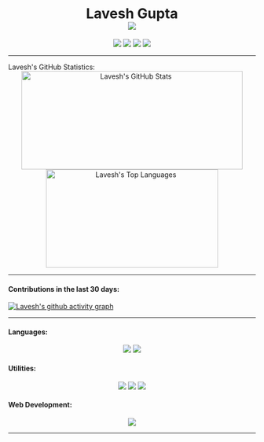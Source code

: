 <h1 align="center">
  Lavesh Gupta
  <!-- TYPING TEXT -->
  <br/>
  <img align="center" src="https://readme-typing-svg.herokuapp.com?font=Ubuntu&size=24&duration=3400&color=2DBA4E&center=true&vCenter=true&width=600&height=52&lines=Data+Science;Machine+Learning;Data+Structures+%26+Algorithms;Competitive+Programming;Databases;Web+Development" style="max-width: 100%;">
</h1>
<!-- LINKS -->
<p align="center">
<a href="https://www.linkedin.com/in/lavesh-gupta/" target="_blank"><img src="https://img.shields.io/badge/-LinkedIn-black?style=for-the-badge&logo=linkedin&logoColor=2DBA4E"></a> 
<a href="https://www.codechef.com/users/nydorf" target="_blank"><img src="https://img.shields.io/badge/-CodeChef-black?style=for-the-badge&logo=codechef&logoColor=2DBA4E"></a> 
<a href="https://codeforces.com/profile/nydorf" target="_blank"><img src="https://img.shields.io/badge/-Codeforces-black?style=for-the-badge&logo=codeforces&logoColor=2DBA4E"></a> 
<a href="https://www.kaggle.com/laveshgupta" target="_blank"><img src="https://img.shields.io/badge/-Kaggle-black?style=for-the-badge&logo=kaggle&logoColor=2DBA4E"></a>
</p>

<hr/>
Lavesh's GitHub Statistics:
<div align="center">
    <a href="#"><img alt="Lavesh's GitHub Stats" src="https://github-readme-stats.vercel.app/api?username=laveshg21&show_icons=true&include_all_commits=true&count_private=true&theme=react&hide_border=true&bg_color=0D1117&title_color=2DBA4E&icon_color=2DBA4E" height="200" width="450"/></a> <a href="#"><img alt="Lavesh's Top Languages" src="https://github-readme-stats.vercel.app/api/top-langs/?username=laveshg21&langs_count=10&layout=compact&theme=react&hide_border=true&bg_color=0D1117&title_color=2DBA4E&icon_color=2DBA4E" height="200" width="350"/></a>
    <br/>
</div>

<hr/>

#### Contributions in the last 30 days:
<!-- <a href="#"><img alt="Lavesh's Activity Graph" src="https://activity-graph.herokuapp.com/graph?username=laveshg21&custom_title=Lavesh's%20Contribution%20Graph&bg_color=0D1117&color=2DBA4E&line=FFFFFF&point=2DBA4E&hide_border=true"/></a> -->

[![Lavesh's github activity graph](https://github-readme-activity-graph.cyclic.app/graph?username=laveshg21&theme=github-compact)](https://github.com/ashutosh00710/github-readme-activity-graph)


<hr/>

#### Languages:
<p align="center">
<a href="#"><img src="https://img.shields.io/badge/-Python-000000?style=for-the-badge&logo=Python&logoColor=2DBA4E"></a>
<a href="#"><img src="https://img.shields.io/badge/C-%23000000.svg?style=for-the-badge&logo=c&logoColor=2DBA4E"></a>

</p>

#### Utilities:
<p align="center">
  <a href="#"><img src="https://img.shields.io/badge/-Git-000000?style=for-the-badge&logo=git&logoColor=2DBA4E"></a>
  <a href="#"><img src="https://img.shields.io/badge/Markdown-%23000000.svg?style=for-the-badge&logo=markdown&logoColor=2DBA4E"></a>
  <a href="#"><img src="https://img.shields.io/badge/LaTeX-%23000000.svg?style=for-the-badge&logo=Overleaf&logoColor=2DBA4E"></a>
</p>

#### Web Development:
<p align="center">
<a href="#"><img src="https://img.shields.io/badge/HTML-%23000000.svg?style=for-the-badge&logo=html5&logoColor=2DBA4E"></a> 
</p>
<hr/>

